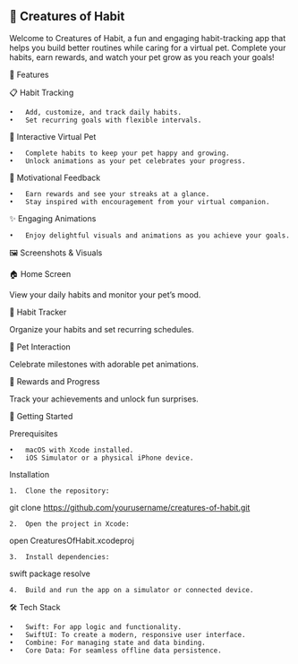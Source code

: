 
## 🐶 Creatures of Habit

Welcome to Creatures of Habit, a fun and engaging habit-tracking app that helps you build better routines while caring for a virtual pet. Complete your habits, earn rewards, and watch your pet grow as you reach your goals!

🌟 Features

📋 Habit Tracking

	•	Add, customize, and track daily habits.
	•	Set recurring goals with flexible intervals.

🐶 Interactive Virtual Pet

	•	Complete habits to keep your pet happy and growing.
	•	Unlock animations as your pet celebrates your progress.

🎯 Motivational Feedback

	•	Earn rewards and see your streaks at a glance.
	•	Stay inspired with encouragement from your virtual companion.

✨ Engaging Animations

	•	Enjoy delightful visuals and animations as you achieve your goals.

🖼️ Screenshots & Visuals

🏠 Home Screen

View your daily habits and monitor your pet’s mood.

📝 Habit Tracker

Organize your habits and set recurring schedules.

🐾 Pet Interaction

Celebrate milestones with adorable pet animations.

🎉 Rewards and Progress

Track your achievements and unlock fun surprises.

🚀 Getting Started

Prerequisites

	•	macOS with Xcode installed.
	•	iOS Simulator or a physical iPhone device.

Installation

	1.	Clone the repository:

git clone https://github.com/yourusername/creatures-of-habit.git


	2.	Open the project in Xcode:

open CreaturesOfHabit.xcodeproj


	3.	Install dependencies:

swift package resolve


	4.	Build and run the app on a simulator or connected device.

🛠️ Tech Stack

	•	Swift: For app logic and functionality.
	•	SwiftUI: To create a modern, responsive user interface.
	•	Combine: For managing state and data binding.
	•	Core Data: For seamless offline data persistence.

